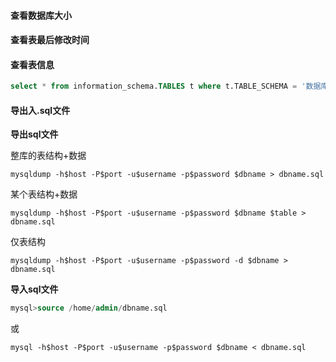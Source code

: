 #### 查看数据库大小



#### 查看表最后修改时间



#### 查看表信息

```sql
select * from information_schema.TABLES t where t.TABLE_SCHEMA = '数据库名' and t.TABLE_NAME = '表名';
```



#### 导出入.sql文件

**导出sql文件**

整库的表结构+数据

```shell
mysqldump -h$host -P$port -u$username -p$password $dbname > dbname.sql
```

某个表结构+数据

```shell
mysqldump -h$host -P$port -u$username -p$password $dbname $table > dbname.sql
```

仅表结构

```shell
mysqldump -h$host -P$port -u$username -p$password -d $dbname > dbname.sql
```

**导入sql文件**

```sql
mysql>source /home/admin/dbname.sql
```

或

```shell
mysql -h$host -P$port -u$username -p$password $dbname < dbname.sql
```

